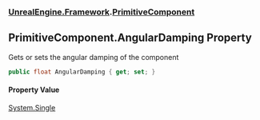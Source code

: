 ### [UnrealEngine.Framework](./UnrealEngine-Framework.md 'UnrealEngine.Framework').[PrimitiveComponent](./PrimitiveComponent.md 'UnrealEngine.Framework.PrimitiveComponent')
## PrimitiveComponent.AngularDamping Property
Gets or sets the angular damping of the component  
```csharp
public float AngularDamping { get; set; }
```
#### Property Value
[System.Single](https://docs.microsoft.com/en-us/dotnet/api/System.Single 'System.Single')  
